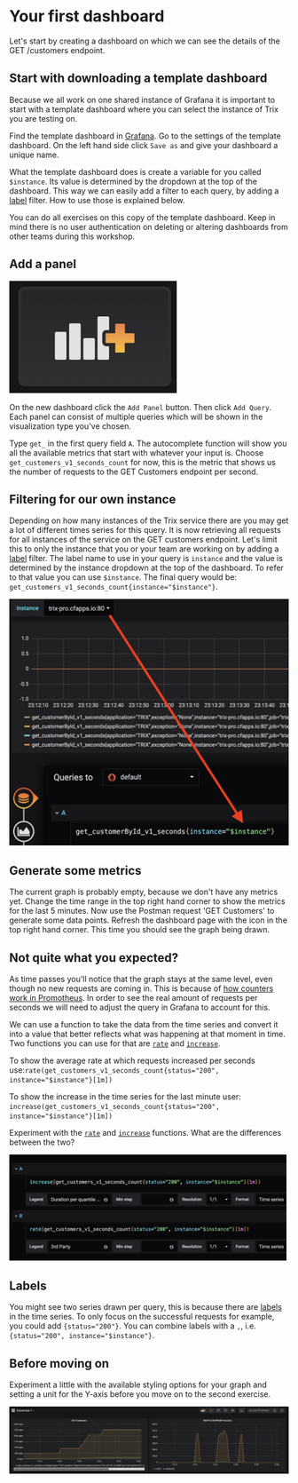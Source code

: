# Your first dashboard

Let's start by creating a dashboard on which we can see the details of the GET /customers endpoint. 

## Start with downloading a template dashboard
Because we all work on one shared instance of Grafana it is important to start with a template dashboard where you can select the instance of Trix you are testing on. 

Find the template dashboard in [Grafana](https://idb-grafana-616.cfapps.io/). Go to the settings of the template dashboard. On the left hand side click `Save as` and give your dashboard a unique name. 

What the template dashboard does is create a variable for you called `$instance`. Its value is determined by the dropdown at the top of the dashboard. This way we can easily add a filter to each query, by adding a [label](https://prometheus.io/docs/prometheus/latest/querying/basics/#time-series-selectors) filter. How to use those is explained below.

You can do all exercises on this copy of the template dashboard. Keep in mind there is no user authentication on deleting or altering dashboards from other teams during this workshop.

## Add a panel
![Click the Add Panel button](images/add_panel.png ':size=150')

On the new dashboard click the `Add Panel` button. Then click `Add Query`. Each panel can consist of multiple queries which will be shown in the visualization type you've chosen.

Type `get_` in the first query field `A`. The autocomplete function will show you all the available metrics that start with whatever your input is. Choose `get_customers_v1_seconds_count` for now, this is the metric that shows us the number of requests to the GET Customers endpoint per second.

## Filtering for our own instance
Depending on how many instances of the Trix service there are you may get a lot of different times series for this query. It is now retrieving all requests for all instances of the service on the GET customers endpoint. Let's limit this to only the instance that you or your team are working on by adding a [label](https://prometheus.io/docs/prometheus/latest/querying/basics/#time-series-selectors) filter. The label name to use in your query is `instance` and the value is determined by the instance dropdown at the top of the dashboard. To refer to that value you can use `$instance`. The final query would be: `get_customers_v1_seconds_count{instance="$instance"}`.

![Make sure to select the right instance](images/dropdown_instance_filter.png ':size=700')

## Generate some metrics
The current graph is probably empty, because we don't have any metrics yet. Change the time range in the top right hand corner to show the metrics for the last 5 minutes. Now use the Postman request 'GET Customers' to generate some data points. Refresh the dashboard page with the icon in the top right hand corner. This time you should see the graph being drawn.
## Not quite what you expected?
As time passes you'll notice that the graph stays at the same level, even though no new requests are coming in. This is because of [how counters work in Promotheus](https://www.robustperception.io/how-does-a-prometheus-counter-work). In order to see the real amount of requests per seconds we will need to adjust the query in Grafana to account for this. 

We can use a function to take the data from the time series and convert it into a value that better reflects what was happening at that moment in time. Two functions you can use for that are [`rate`](https://prometheus.io/docs/prometheus/latest/querying/functions/#rate) and [`increase`](https://prometheus.io/docs/prometheus/latest/querying/functions/#increase). 

To show the average rate at which requests increased per seconds use:`rate(get_customers_v1_seconds_count{status="200", instance="$instance"}[1m])`

To show the increase in the time series for the last minute user: `increase(get_customers_v1_seconds_count{status="200", instance="$instance"}[1m])`

Experiment with the [`rate`](https://prometheus.io/docs/prometheus/latest/querying/functions/#rate) and [`increase`](https://prometheus.io/docs/prometheus/latest/querying/functions/#increase) functions. What are the differences between the two?

<img src="images/rate_increase.png" width=500px>

## Labels

You might see two series drawn per query, this is because there are [labels](https://prometheus.io/docs/prometheus/latest/querying/basics/#time-series-selectors) in the time series. To only focus on the successful requests for example, you could add `{status="200"}`. You can combine labels with a `,`, i.e. `{status="200", instance="$instance"}`.

## Before moving on

Experiment a little with the available styling options for your graph and setting a unit for the Y-axis before you move on to the second exercise.

![Your dashboard should look something like this](images/exercise1.png ':size=700')
